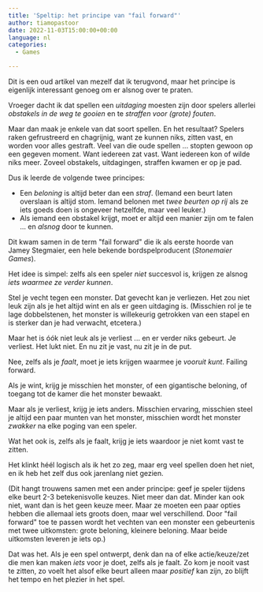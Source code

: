 ```yaml
---
title: 'Speltip: het principe van "fail forward"'
author: tiamopastoor
date: 2022-11-03T15:00:00+00:00
language: nl
categories:
  - Games

---
```

Dit is een oud artikel van mezelf dat ik terugvond, maar het principe is eigenlijk interessant genoeg om er alsnog over te praten.

Vroeger dacht ik dat spellen een _uitdaging_ moesten zijn door spelers allerlei _obstakels in de weg te gooien_ en te _straffen voor (grote) fouten_.

Maar dan maak je enkele van dat soort spellen. En het resultaat? Spelers raken gefrustreerd en chagrijnig, want ze kunnen niks, zitten vast, en worden voor alles gestraft. Veel van die oude spellen ... stopten gewoon op een gegeven moment. Want iedereen zat vast. Want iedereen kon of wilde niks meer. Zoveel obstakels, uitdagingen, straffen kwamen er op je pad.

Dus ik leerde de volgende twee principes:

  * Een _beloning_ is altijd beter dan een _straf_. (Iemand een beurt laten overslaan is altijd stom. Iemand belonen met _twee beurten op rij_ als ze iets goeds doen is ongeveer hetzelfde, maar veel leuker.)
  * Als iemand een obstakel krijgt, moet er altijd een manier zijn om te falen ... en _alsnog_ door te kunnen.

Dit kwam samen in de term "fail forward" die ik als eerste hoorde van Jamey Stegmaier, een hele bekende bordspelproducent (_Stonemaier Games_).

Het idee is simpel: zelfs als een speler _niet_ succesvol is, krijgen ze alsnog _iets_ _waarmee ze verder kunnen_.

Stel je vecht tegen een monster. Dat gevecht kan je verliezen. Het zou niet leuk zijn als je het altijd wint en als er geen uitdaging is. (Misschien rol je te lage dobbelstenen, het monster is willekeurig getrokken van een stapel en is sterker dan je had verwacht, etcetera.)

Maar het is óók niet leuk als je verliest ... en er verder niks gebeurt. Je verliest. Het lukt niet. En nu zit je vast, nu zit je in de put.

Nee, zelfs als je _faalt_, moet je iets krijgen waarmee je _vooruit kunt_. Failing forward.

Als je wint, krijg je misschien het monster, of een gigantische beloning, of toegang tot de kamer die het monster bewaakt.

Maar als je verliest, krijg je iets anders. Misschien ervaring, misschien steel je altijd een paar munten van het monster, misschien wordt het monster _zwakker_ na elke poging van een speler.

Wat het ook is, zelfs als je faalt, krijg je iets waardoor je niet komt vast te zitten.

Het klinkt héél logisch als ik het zo zeg, maar erg veel spellen doen het niet, en ik heb het zelf dus ook jarenlang niet gezien.

(Dit hangt trouwens samen met een ander principe: geef je speler tijdens elke beurt 2-3 betekenisvolle keuzes. Niet meer dan dat. Minder kan ook niet, want dan is het geen keuze meer. Maar ze moeten een paar opties hebben die allemaal iets groots doen, maar wel verschillend. Door "fail forward" toe te passen wordt het vechten van een monster een gebeurtenis met twee uitkomsten: grote beloning, kleinere beloning. Maar beide uitkomsten leveren je iets op.)

Dat was het. Als je een spel ontwerpt, denk dan na of elke actie/keuze/zet die men kan maken _iets_ voor je doet, zelfs als je faalt. Zo kom je nooit vast te zitten, zo voelt het alsof elke beurt alleen maar _positief_ kan zijn, zo blijft het tempo en het plezier in het spel.